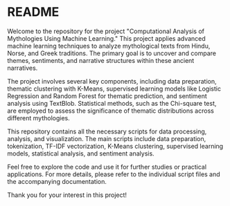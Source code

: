 # README

Welcome to the repository for the project "Computational Analysis of Mythologies Using Machine Learning." This project applies advanced machine learning techniques to analyze mythological texts from Hindu, Norse, and Greek traditions. The primary goal is to uncover and compare themes, sentiments, and narrative structures within these ancient narratives.

The project involves several key components, including data preparation, thematic clustering with K-Means, supervised learning models like Logistic Regression and Random Forest for thematic prediction, and sentiment analysis using TextBlob. Statistical methods, such as the Chi-square test, are employed to assess the significance of thematic distributions across different mythologies.

This repository contains all the necessary scripts for data processing, analysis, and visualization. The main scripts include data preparation, tokenization, TF-IDF vectorization, K-Means clustering, supervised learning models, statistical analysis, and sentiment analysis.

Feel free to explore the code and use it for further studies or practical applications. For more details, please refer to the individual script files and the accompanying documentation.

Thank you for your interest in this project!
